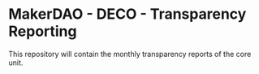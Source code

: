 # MakerDAO - DECO - Transparency Reporting

This repository will contain the monthly transparency reports of the core unit.

